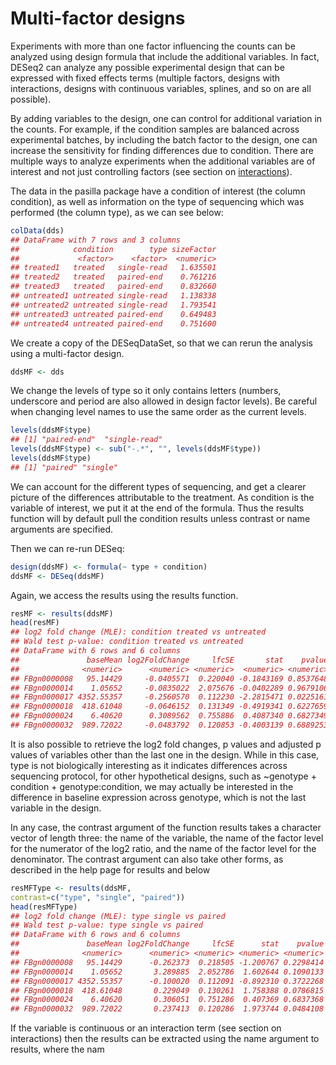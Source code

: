 # Multi-factor designs  

Experiments with more than one factor influencing the
counts can be analyzed using design formula that include the additional
variables. In fact, DESeq2 can analyze any possible experimental design that
can be expressed with fixed effects terms (multiple factors, designs with
interactions, designs with continuous variables, splines, and so on are all
possible).

By adding variables to the design, one can control for additional variation in
the counts. For example, if the condition samples are balanced across
experimental batches, by including the batch factor to the design, one can
increase the sensitivity for finding differences due to condition. There are
multiple ways to analyze experiments when the additional variables are of
interest and not just controlling factors (see section on [interactions](interactions)).

The data in the pasilla package have a condition of interest (the column
condition), as well as information on the type of sequencing which was
performed (the column type), as we can see below:

```R
colData(dds)
## DataFrame with 7 rows and 3 columns
##            condition        type sizeFactor
##             <factor>    <factor>  <numeric>
## treated1   treated   single-read   1.635501
## treated2   treated   paired-end    0.761216
## treated3   treated   paired-end    0.832660
## untreated1 untreated single-read   1.138338
## untreated2 untreated single-read   1.793541
## untreated3 untreated paired-end    0.649483
## untreated4 untreated paired-end    0.751600
```
We create a copy of the DESeqDataSet, so that we can rerun the analysis using a
multi-factor design.

```R
ddsMF <- dds
```
We change the levels of type so it only contains letters (numbers, underscore
and period are also allowed in design factor levels). Be careful when changing
level names to use the same order as the current levels.

```R
levels(ddsMF$type)
## [1] "paired-end"  "single-read"
levels(ddsMF$type) <- sub("-.*", "", levels(ddsMF$type))
levels(ddsMF$type)
## [1] "paired" "single"
```
We can account for the different types of sequencing, and get a clearer picture
of the differences attributable to the treatment. As condition is the variable
of interest, we put it at the end of the formula. Thus the results function
will by default pull the condition results unless contrast or name arguments
are specified.

Then we can re-run DESeq:

```R
design(ddsMF) <- formula(~ type + condition)
ddsMF <- DESeq(ddsMF)
```
Again, we access the results using the results function.

```R
resMF <- results(ddsMF)
head(resMF)
## log2 fold change (MLE): condition treated vs untreated 
## Wald test p-value: condition treated vs untreated 
## DataFrame with 6 rows and 6 columns
##               baseMean log2FoldChange     lfcSE       stat    pvalue      padj
##              <numeric>      <numeric> <numeric>  <numeric> <numeric> <numeric>
## FBgn0000008   95.14429     -0.0405571  0.220040 -0.1843169 0.8537648  0.949444
## FBgn0000014    1.05652     -0.0835022  2.075676 -0.0402289 0.9679106        NA
## FBgn0000017 4352.55357     -0.2560570  0.112230 -2.2815471 0.0225161  0.130353
## FBgn0000018  418.61048     -0.0646152  0.131349 -0.4919341 0.6227659  0.859351
## FBgn0000024    6.40620      0.3089562  0.755886  0.4087340 0.6827349  0.887742
## FBgn0000032  989.72022     -0.0483792  0.120853 -0.4003139 0.6889253  0.890201
```
It is also possible to retrieve the log2 fold changes, p values and adjusted p
values of variables other than the last one in the design. While in this case,
type is not biologically interesting as it indicates differences across
sequencing protocol, for other hypothetical designs, such as ~genotype +
condition + genotype:condition, we may actually be interested in the difference
in baseline expression across genotype, which is not the last variable in the
design.

In any case, the contrast argument of the function results takes a character
vector of length three: the name of the variable, the name of the factor level
for the numerator of the log2 ratio, and the name of the factor level for the
denominator. The contrast argument can also take other forms, as described in
the help page for results and below

```R
resMFType <- results(ddsMF,
contrast=c("type", "single", "paired"))
head(resMFType)
## log2 fold change (MLE): type single vs paired 
## Wald test p-value: type single vs paired 
## DataFrame with 6 rows and 6 columns
##               baseMean log2FoldChange     lfcSE      stat    pvalue      padj
##              <numeric>      <numeric> <numeric> <numeric> <numeric> <numeric>
## FBgn0000008   95.14429      -0.262373  0.218505 -1.200767 0.2298414  0.536182
## FBgn0000014    1.05652       3.289885  2.052786  1.602644 0.1090133        NA
## FBgn0000017 4352.55357      -0.100020  0.112091 -0.892310 0.3722268  0.683195
## FBgn0000018  418.61048       0.229049  0.130261  1.758388 0.0786815  0.291789
## FBgn0000024    6.40620       0.306051  0.751286  0.407369 0.6837368  0.880472
## FBgn0000032  989.72022       0.237413  0.120286  1.973744 0.0484108  0.217658

```
If the variable is continuous or an interaction term (see section on
interactions) then the results can be extracted using the name argument to
results, where the nam
